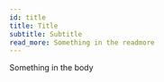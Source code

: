 ```yaml
---
id: title
title: Title
subtitle: Subtitle
read_more: S﻿omething in the readmore
---
```

S﻿omething in the body